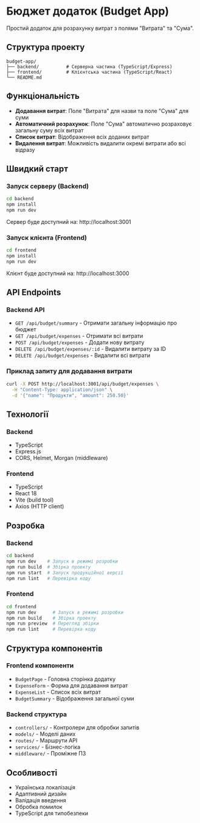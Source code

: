 # Бюджет додаток (Budget App)

Простий додаток для розрахунку витрат з полями "Витрата" та "Сума".

## Структура проекту

```
budget-app/
├── backend/          # Серверна частина (TypeScript/Express)
├── frontend/         # Клієнтська частина (TypeScript/React)
└── README.md
```

## Функціональність

- **Додавання витрат**: Поле "Витрата" для назви та поле "Сума" для суми
- **Автоматичний розрахунок**: Поле "Сума" автоматично розраховує загальну суму всіх витрат
- **Список витрат**: Відображення всіх доданих витрат
- **Видалення витрат**: Можливість видалити окремі витрати або всі відразу

## Швидкий старт

### Запуск серверу (Backend)

```bash
cd backend
npm install
npm run dev
```

Сервер буде доступний на: http://localhost:3001

### Запуск клієнта (Frontend)

```bash
cd frontend
npm install
npm run dev
```

Клієнт буде доступний на: http://localhost:3000

## API Endpoints

### Backend API

- `GET /api/budget/summary` - Отримати загальну інформацію про бюджет
- `GET /api/budget/expenses` - Отримати всі витрати
- `POST /api/budget/expenses` - Додати нову витрату
- `DELETE /api/budget/expenses/:id` - Видалити витрату за ID
- `DELETE /api/budget/expenses` - Видалити всі витрати

### Приклад запиту для додавання витрати

```bash
curl -X POST http://localhost:3001/api/budget/expenses \
  -H "Content-Type: application/json" \
  -d '{"name": "Продукти", "amount": 250.50}'
```

## Технології

### Backend
- TypeScript
- Express.js
- CORS, Helmet, Morgan (middleware)

### Frontend
- TypeScript
- React 18
- Vite (build tool)
- Axios (HTTP client)

## Розробка

### Backend

```bash
cd backend
npm run dev    # Запуск в режимі розробки
npm run build  # Збірка проекту
npm run start  # Запуск продукційної версії
npm run lint   # Перевірка коду
```

### Frontend

```bash
cd frontend
npm run dev      # Запуск в режимі розробки
npm run build    # Збірка проекту
npm run preview  # Перегляд збірки
npm run lint     # Перевірка коду
```

## Структура компонентів

### Frontend компоненти

- `BudgetPage` - Головна сторінка додатку
- `ExpenseForm` - Форма для додавання витрат
- `ExpenseList` - Список всіх витрат
- `BudgetSummary` - Відображення загальної суми

### Backend структура

- `controllers/` - Контролери для обробки запитів
- `models/` - Моделі даних
- `routes/` - Маршрути API
- `services/` - Бізнес-логіка
- `middleware/` - Проміжне ПЗ

## Особливості

- Українська локалізація
- Адаптивний дизайн
- Валідація введення
- Обробка помилок
- TypeScript для типобезпеки